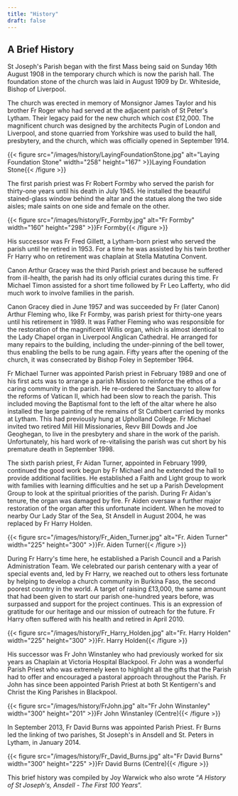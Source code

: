 ```yaml
---
title: "History"
draft: false
---
```

## A Brief History

St Joseph's Parish began with the first Mass being said on Sunday 16th August 1908 in the temporary church which is now the parish hall. The foundation stone of the church was laid in August 1909 by Dr. Whiteside, Bishop of Liverpool.

The church was erected in memory of Monsignor James Taylor and his brother Fr Roger who had served at the adjacent parish of St Peter's Lytham. Their legacy paid for the new church which cost £12,000. The magnificent church was designed by the architects Pugin of London and Liverpool, and stone quarried from Yorkshire was used to build the hall, presbytery, and the church, which was officially opened in September 1914.

{{< figure src="/images/history/LayingFoundationStone.jpg" alt="Laying Foundation Stone" width="258" height="167" >}}Laying Foundation Stone{{< /figure >}}

The first parish priest was Fr Robert Formby who served the parish for thirty-one years until his death in July 1945. He installed the beautiful stained-glass window behind the altar and the statues along the two side aisles; male saints on one side and female on the other.

{{< figure src="/images/history/Fr_Formby.jpg" alt="Fr Formby" width="160" height="298" >}}Fr Formby{{< /figure >}}

His successor was Fr Fred Gillett, a Lytham-born priest who served the parish until he retired in 1953. For a time he was assisted by his twin brother Fr Harry who on retirement was chaplain at Stella Matutina Convent.

Canon Arthur Gracey was the third Parish priest and because he suffered from ill-health, the parish had its only official curates during this time. Fr Michael Timon assisted for a short time followed by Fr Leo Lafferty, who did much work to involve families in the parish.

Canon Gracey died in June 1957 and was succeeded by Fr (later Canon) Arthur Fleming who, like Fr Formby, was parish priest for thirty-one years until his retirement in 1989. It was Father Fleming who was responsible for the restoration of the magnificent Willis organ, which is almost identical to the Lady Chapel organ in Liverpool Anglican Cathedral. He arranged for many repairs to the building, including the under-pinning of the bell tower, thus enabling the bells to be rung again. Fifty years after the opening of the church, it was consecrated by Bishop Foley in September 1964.

Fr Michael Turner was appointed Parish priest in February 1989 and one of his first acts was to arrange a parish Mission to reinforce the ethos of a caring community in the parish. He re-ordered the Sanctuary to allow for the reforms of Vatican II, which had been slow to reach the parish. This included moving the Baptismal font to the left of the altar where he also installed the large painting of the remains of St Cuthbert carried by monks at Lytham. This had previously hung at Upholland College. Fr Michael invited two retired Mill Hill Missionaries, Revv Bill Dowds and Joe Geoghegan, to live in the presbytery and share in the work of the parish. Unfortunately, his hard work of re-vitalising the parish was cut short by his premature death in September 1998.

The sixth parish priest, Fr Aidan Turner, appointed in February 1999, continued the good work begun by Fr Michael and he extended the hall to provide additional facilities. He established a Faith and Light group to work with families with learning difficulties and he set up a Parish Development Group to look at the spiritual priorities of the parish. During Fr Aidan's tenure, the organ was damaged by fire. Fr Aiden oversaw a further major restoration of the organ after this unfortunate incident. When he moved to nearby Our Lady Star of the Sea, St Ansdell in August 2004, he was replaced by Fr Harry Holden.

{{< figure src="/images/history/Fr_Aiden_Turner.jpg" alt="Fr. Aiden Turner" width="225" height="300" >}}Fr. Aiden Turner{{< /figure >}}

During Fr Harry's time here, he established a Parish Council and a Parish Administration Team. We celebrated our parish centenary with a year of special events and, led by Fr Harry, we reached out to others less fortunate by helping to develop a church community in Burkina Faso, the second poorest country in the world. A target of raising £13,000, the same amount that had been given to start our parish one-hundred years before, was surpassed and support for the project continues. This is an expression of gratitude for our heritage and our mission of outreach for the future. Fr Harry often suffered with his health and retired in April 2010.

{{< figure src="/images/history/Fr_Harry_Holden.jpg" alt="Fr. Harry Holden" width="225" height="300" >}}Fr. Harry Holden{{< /figure >}}

His successor was Fr John Winstanley who had previously worked for six years as Chaplain at Victoria Hospital Blackpool. Fr John was a wonderful Parish Priest who was extremely keen to highlight all the gifts that the Parish had to offer and encouraged a pastoral approach throughout the Parish. Fr John has since been appointed Parish Priest at both St Kentigern's and Christ the King Parishes in Blackpool.

{{< figure src="/images/history/FrJohn.jpg" alt="Fr John Winstanley" width="300" height="201" >}}Fr John Winstanley (Centre){{< /figure >}}

In September 2013, Fr David Burns was appointed Parish Priest. Fr Burns led the linking of two parishes, St Joseph's in Ansdell and St. Peters in Lytham, in January 2014.

{{< figure src="/images/history/Fr_David_Burns.jpg" alt="Fr David Burns" width="300" height="225" >}}Fr David Burns (Centre){{< /figure >}}

This brief history was compiled by Joy Warwick who also wrote “*A History of St Joseph's, Ansdell - The First 100 Years*”.